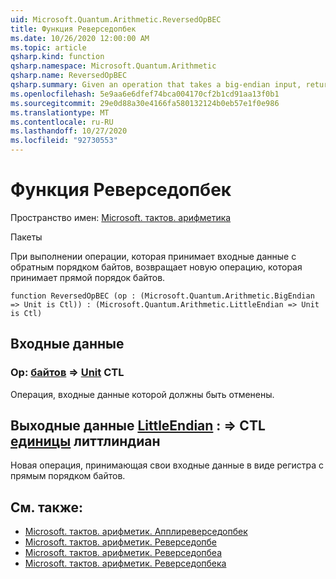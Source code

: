 ```yaml
---
uid: Microsoft.Quantum.Arithmetic.ReversedOpBEC
title: Функция Реверседопбек
ms.date: 10/26/2020 12:00:00 AM
ms.topic: article
qsharp.kind: function
qsharp.namespace: Microsoft.Quantum.Arithmetic
qsharp.name: ReversedOpBEC
qsharp.summary: Given an operation that takes a big-endian input, returns a new operation that takes a little-endian input.
ms.openlocfilehash: 5e9aa6e6dfef74bca004170cf2b1cd91aa13f0b1
ms.sourcegitcommit: 29e0d88a30e4166fa580132124b0eb57e1f0e986
ms.translationtype: MT
ms.contentlocale: ru-RU
ms.lasthandoff: 10/27/2020
ms.locfileid: "92730553"
---
```

# <a name="reversedopbec-function"></a>Функция Реверседопбек

Пространство имен: [Microsoft. тактов. арифметика](xref:Microsoft.Quantum.Arithmetic)

Пакеты [](https://nuget.org/packages/)


При выполнении операции, которая принимает входные данные с обратным порядком байтов, возвращает новую операцию, которая принимает прямой порядок байтов.

```qsharp
function ReversedOpBEC (op : (Microsoft.Quantum.Arithmetic.BigEndian => Unit is Ctl)) : (Microsoft.Quantum.Arithmetic.LittleEndian => Unit is Ctl)
```


## <a name="input"></a>Входные данные

### <a name="op--bigendian--unit-ctl"></a>Op: [байтов](xref:Microsoft.Quantum.Arithmetic.BigEndian) => [Unit](xref:microsoft.quantum.lang-ref.unit) CTL

Операция, входные данные которой должны быть отменены.



## <a name="output--littleendian--unit-ctl"></a>Выходные данные [LittleEndian](xref:Microsoft.Quantum.Arithmetic.LittleEndian) : => CTL [единицы](xref:microsoft.quantum.lang-ref.unit) литтлиндиан

Новая операция, принимающая свои входные данные в виде регистра с прямым порядком байтов.

## <a name="see-also"></a>См. также:

- [Microsoft. тактов. арифметик. Апплиреверседопбек](xref:Microsoft.Quantum.Arithmetic.ApplyReversedOpBEC)
- [Microsoft. тактов. арифметик. Реверседопбе](xref:Microsoft.Quantum.Arithmetic.ReversedOpBE)
- [Microsoft. тактов. арифметик. Реверседопбеа](xref:Microsoft.Quantum.Arithmetic.ReversedOpBEA)
- [Microsoft. тактов. арифметик. Реверседопбека](xref:Microsoft.Quantum.Arithmetic.ReversedOpBECA)